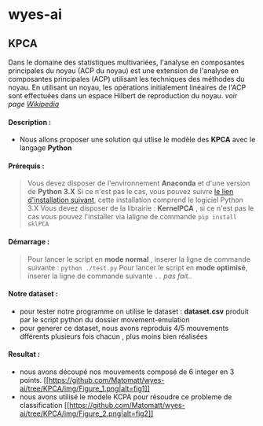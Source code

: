 # wyes-ai
## KPCA 
Dans le domaine des statistiques multivariées, l'analyse en composantes principales du noyau (ACP du noyau) est une extension de l'analyse en composantes principales (ACP) utilisant les techniques des méthodes du noyau. En utilisant un noyau, les opérations initialement linéaires de l'ACP sont effectuées dans un espace Hilbert de reproduction du noyau. _voir page [Wikipedia](https://en.wikipedia.org/wiki/Kernel_principal_component_analysis)_
#### Description :
- Nous allons proposer une solution qui utlise le modèle des **KPCA** avec le langage **Python** 
#### Prérequis :
> Vous devez disposer de l'environnement **Anaconda** et d'une version de **Python 3.X** 
> Si ce n'est pas le cas, vous pouvez suivre  [le lien d'installation suivant](https://www.anaconda.com/products/individual), cette installation comprend le logiciel Python 3.X
> Vous devez disposer de la librairie : **KernelPCA** , si ce n'est pas le cas vous pouvez l'installer via laligne de commande `pip install sklPCA`
#### Démarrage :
> Pour lancer le script en **mode normal** , inserer la ligne de commande suivante : `python ./test.py`
> Pour lancer le script en **mode optimisé**, inserer la ligne de commande suivante `..` _pas fait.._
#### Notre dataset :
- pour tester notre programme on utilise le dataset : **dataset.csv** produit par le script python du dossier movement-emulation
- pour generer ce dataset, nous avons reproduis 4/5 mouvements dfférents plusieurs fois chacun , plus moins bien réalisées   
#### Resultat :
- nous avons découpé nos mouvements composé de 6 integer en 3 points. 
[[https://github.com/Matomatt/wyes-ai/tree/KPCA/img/Figure_1.png|alt=fig1]]  
- nous avons utilisé le modele KCPA pour résoudre ce probleme de classification 
[[https://github.com/Matomatt/wyes-ai/tree/KPCA/img/Figure_2.png|alt=fig2]]  
